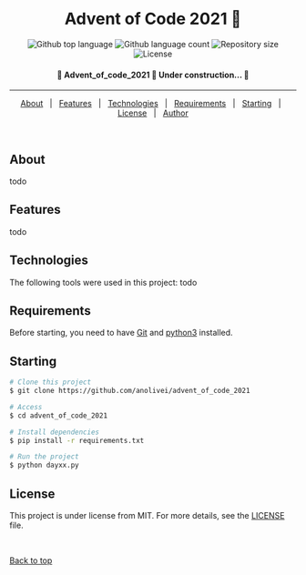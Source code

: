 <div align="center" id="top"> 

  &#xa0;

  <!-- <a href="https://advent_of_code_2021.netlify.app">Demo</a> -->
</div>

<h1 align="center"> Advent of Code 2021 🌟 </h1>

<p align="center">
  <img alt="Github top language" src="https://img.shields.io/github/languages/top/anolivei/advent_of_code_2021?color=3FA951">

  <img alt="Github language count" src="https://img.shields.io/github/languages/count/anolivei/advent_of_code_2021?color=4CA93F">

  <img alt="Repository size" src="https://img.shields.io/github/repo-size/anolivei/advent_of_code_2021?color=4CA93F">

  <img alt="License" src="https://img.shields.io/github/license/anolivei/advent_of_code_2021?color=4CA93F">

</p>


<h4 align="center"> 
	🚧  Advent_of_code_2021 🌟 Under construction...  🚧
</h4> 

<hr>

<p align="center">
  <a href="#about">About</a> &#xa0; | &#xa0; 
  <a href="#features">Features</a> &#xa0; | &#xa0;
  <a href="#technologies">Technologies</a> &#xa0; | &#xa0;
  <a href="#requirements">Requirements</a> &#xa0; | &#xa0;
  <a href="#starting">Starting</a> &#xa0; | &#xa0;
  <a href="#license">License</a> &#xa0; | &#xa0;
  <a href="https://github.com/anolivei" target="_blank">Author</a>
</p>

<br>

## About ##

todo

## Features ##

todo

## Technologies ##

The following tools were used in this project:
todo

## Requirements ##

Before starting, you need to have [Git](https://git-scm.com) and [python3](https://www.python.org/downloads/) installed.

## Starting ##

```bash
# Clone this project
$ git clone https://github.com/anolivei/advent_of_code_2021

# Access
$ cd advent_of_code_2021

# Install dependencies
$ pip install -r requirements.txt

# Run the project
$ python dayxx.py

```

## License ##

This project is under license from MIT. For more details, see the [LICENSE](LICENSE) file.


&#xa0;

<a href="#top">Back to top</a>

